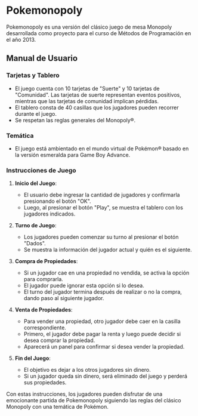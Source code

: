 # Pokemonopoly

Pokemonopoly es una versión del clásico juego de mesa Monopoly desarrollada como proyecto para el curso de Métodos de Programación en el año 2013.

## Manual de Usuario

### Tarjetas y Tablero

- El juego cuenta con 10 tarjetas de "Suerte" y 10 tarjetas de "Comunidad". Las tarjetas de suerte representan eventos positivos, mientras que las tarjetas de comunidad implican pérdidas.
- El tablero consta de 40 casillas que los jugadores pueden recorrer durante el juego.
- Se respetan las reglas generales del Monopoly®.

### Temática

- El juego está ambientado en el mundo virtual de Pokémon® basado en la versión esmeralda para Game Boy Advance.

### Instrucciones de Juego

1. **Inicio del Juego**:
   - El usuario debe ingresar la cantidad de jugadores y confirmarla presionando el botón "OK".
   - Luego, al presionar el botón "Play", se muestra el tablero con los jugadores indicados.

2. **Turno de Juego**:
   - Los jugadores pueden comenzar su turno al presionar el botón "Dados".
   - Se muestra la información del jugador actual y quién es el siguiente.
   
3. **Compra de Propiedades**:
   - Si un jugador cae en una propiedad no vendida, se activa la opción para comprarla.
   - El jugador puede ignorar esta opción si lo desea.
   - El turno del jugador termina después de realizar o no la compra, dando paso al siguiente jugador.

4. **Venta de Propiedades**:
   - Para vender una propiedad, otro jugador debe caer en la casilla correspondiente.
   - Primero, el jugador debe pagar la renta y luego puede decidir si desea comprar la propiedad.
   - Aparecerá un panel para confirmar si desea vender la propiedad.

5. **Fin del Juego**:
   - El objetivo es dejar a los otros jugadores sin dinero.
   - Si un jugador queda sin dinero, será eliminado del juego y perderá sus propiedades.

Con estas instrucciones, los jugadores pueden disfrutar de una emocionante partida de Pokemonopoly siguiendo las reglas del clásico Monopoly con una temática de Pokémon.
